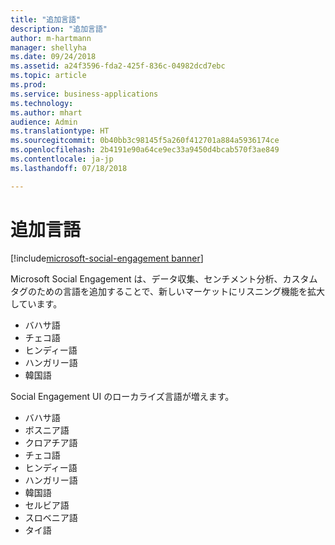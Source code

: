 ```yaml
---
title: "追加言語"
description: "追加言語"
author: m-hartmann
manager: shellyha
ms.date: 09/24/2018
ms.assetid: a24f3596-fda2-425f-836c-04982dcd7ebc
ms.topic: article
ms.prod: 
ms.service: business-applications
ms.technology: 
ms.author: mhart
audience: Admin
ms.translationtype: HT
ms.sourcegitcommit: 0b40bb3c98145f5a260f412701a884a5936174ce
ms.openlocfilehash: 2b4191e90a64ce9ec33a9450d4bcab570f3ae849
ms.contentlocale: ja-jp
ms.lasthandoff: 07/18/2018

---
```


#  <a name="additional-languages"></a>追加言語

[!include[microsoft-social-engagement banner](../includes/microsoft-social-engagement.md)]



Microsoft Social Engagement は、データ収集、センチメント分析、カスタム タグのための言語を追加することで、新しいマーケットにリスニング機能を拡大しています。 

- バハサ語
- チェコ語
- ヒンディー語
- ハンガリー語 
- 韓国語 

Social Engagement UI のローカライズ言語が増えます。

- バハサ語
- ボスニア語
- クロアチア語
- チェコ語
- ヒンディー語
- ハンガリー語 
- 韓国語 
- セルビア語
- スロベニア語
- タイ語

